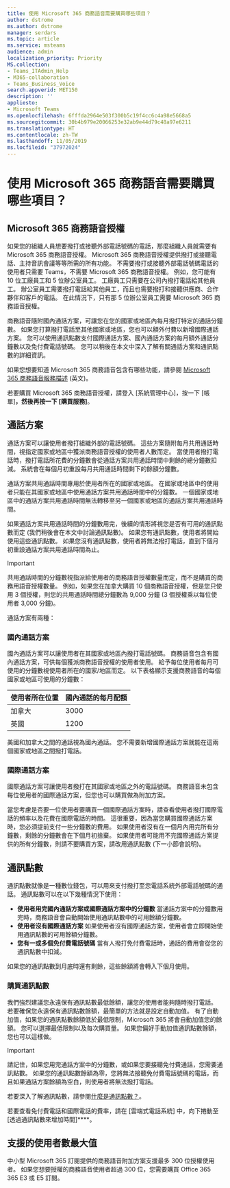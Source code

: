 ```yaml
---
title: 使用 Microsoft 365 商務語音需要購買哪些項目？
author: dstrome
ms.author: dstrome
manager: serdars
ms.topic: article
ms.service: msteams
audience: admin
localization_priority: Priority
MS.collection:
- Teams_ITAdmin_Help
- M365-collaboration
- Teams_Business_Voice
search.appverid: MET150
description: ''
appliesto:
- Microsoft Teams
ms.openlocfilehash: 6fffda2964e503f300b5c19f4cc6c4a98e5668a5
ms.sourcegitcommit: 30b4b979e20066253e32ab9e44d79c48a97e6211
ms.translationtype: HT
ms.contentlocale: zh-TW
ms.lasthandoff: 11/05/2019
ms.locfileid: "37972024"
---
```

# <a name="what-do-i-need-to-purchase-to-use-microsoft-365-business-voice"></a>使用 Microsoft 365 商務語音需要購買哪些項目？

## <a name="microsoft-365-business-voice-license"></a>Microsoft 365 商務語音授權

如果您的組織人員想要撥打或接聽外部電話號碼的電話，那麼組織人員就需要有 Microsoft 365 商務語音授權。 Microsoft 365 商務語音授權提供撥打或接聽電話、主持音訊會議等等所需的所有功能。 不需要撥打或接聽外部電話號碼電話的使用者只需要 Teams，不需要 Microsoft 365 商務語音授權。 例如，您可能有 10 位工廠員工和 5 位辦公室員工。 工廠員工只需要在公司內撥打電話給其他員工。 辦公室員工需要撥打電話給其他員工，而且也需要撥打和接聽供應商、合作夥伴和客戶的電話。 在此情況下，只有那 5 位辦公室員工需要 Microsoft 365 商務語音授權。

商務語音隨附國內通話方案，可讓您在您的國家或地區內每月撥打特定的通話分鐘數。 如果您打算撥打電話至其他國家或地區，您也可以額外付費以新增國際通話方案。 您可以使用通訊點數支付國際通話方案、國內通話方案的每月額外通話分鐘數以及免付費電話號碼。 您可以稍後在本文中深入了解有關通話方案和通訊點數的詳細資訊。

如果您想要知道 Microsoft 365 商務語音包含有哪些功能，請參閱 [Microsoft 365 商務語音服務描述](https://docs.microsoft.com/office365/servicedescriptions/microsoft-365-business-voice-service-description) (英文)。

若要購買 Microsoft 365 商務語音授權，請登入 [系統管理中心][](https://admin.microsoft.com/Adminportal/Home#/homepage)，按一下 [帳單]****，然後再按一下 [購買服務]****。

## <a name="calling-plans"></a>通話方案

通話方案可以讓使用者撥打組織外部的電話號碼。 這些方案隨附每月共用通話時間，視指定國家或地區中獲派商務語音授權的使用者人數而定。 當使用者撥打電話時，撥打電話所花費的分鐘數會從通話方案共用通話時間中剩餘的總分鐘數扣減。 系統會在每個月初重設每月共用通話時間剩下的餘額分鐘數。

通話方案共用通話時間專用於使用者所在的國家或地區。 在國家或地區中的使用者只能在其國家或地區中使用通話方案共用通話時間中的分鐘數。 一個國家或地區中的通話方案共用通話時間無法轉移至另一個國家或地區的通話方案共用通話時間。

如果通話方案共用通話時間的分鐘數用完，後續的情形將視您是否有可用的通訊點數而定 (我們稍後會在本文中討論通訊點數)。 如果您有通訊點數，使用者將開始使用這些通訊點數。 如果您沒有通訊點數，使用者將無法撥打電話，直到下個月初重設通話方案共用通話時間為止。

> [!IMPORTANT]
> 共用通話時間的分鐘數視指派給使用者的商務語音授權數量而定，而不是購買的商務用語音授權數量。 例如，如果您在加拿大購買 10 個商務語音授權，但是您只使用 3 個授權，則您的共用通話時間總分鐘數為 9,000 分鐘 (3 個授權乘以每位使用者 3,000 分鐘)。

通話方案有兩種：

### <a name="domestic-calling-plan"></a>國內通話方案

國內通話方案可以讓使用者在其國家或地區內撥打電話號碼。 商務語音包含有國內通話方案，可供每個獲派商務語音授權的使用者使用。 給予每位使用者每月可使用的分鐘數視使用者所在的國家/地區而定。 以下表格顯示支援商務語音的每個國家或地區可使用的分鐘數：

|使用者所在位置          |國內通話的每月配額 |
|-----------------------------------|-------------------------------------|
|加拿大                             | 3000                                |
|英國                     | 1200                                |

美國和加拿大之間的通話視為國內通話。 您不需要新增國際通話方案就能在這兩個國家或地區之間撥打電話。

### <a name="international-calling-plan"></a>國際通話方案

國際通話方案可讓使用者撥打在其國家或地區之外的電話號碼。 商務語音未包含每位使用者的國際通話方案，但您也可以購買做為附加方案。

當您考慮是否要一位使用者要購買一個國際通話方案時，請查看使用者撥打國際電話的頻率以及花費在國際電話的時間。 這很重要，因為當您購買國際通話方案時，您必須提前支付一些分鐘數的費用。 如果使用者沒有在一個月內用完所有分鐘數，剩餘的分鐘數會在下個月初捨棄。 如果使用者可能用不完國際通話方案提供的所有分鐘數，則請不要購買方案，請改用通訊點數 (下一小節會說明)。

## <a name="communications-credits"></a>通訊點數

通訊點數就像是一種數位錢包，可以用來支付撥打至您電話系統外部電話號碼的通話。 通訊點數可以在以下幾種情況下使用：

- **使用者用完國內通話方案或國際通話方案中的分鐘數** 當通話方案中的分鐘數用完時，商務語音會自動開始使用通訊點數中的可用餘額分鐘數。
- **使用者沒有國際通話方案** 如果使用者沒有國際通話方案，使用者會立即開始使用通訊點數的可用餘額分鐘數。
- **您有一或多個免付費電話號碼** 當有人撥打免付費電話時，通話的費用會從您的通訊點數中扣減。

如果您的通訊點數到月底時還有剩餘，這些餘額將會轉入下個月使用。

### <a name="buy-communication-credits"></a>購買通訊點數

我們強烈建議您永遠保有通訊點數最低餘額，讓您的使用者能夠隨時撥打電話。 若要確保您永遠保有通訊點數餘額，最簡單的方法就是設定自動加值。 有了自動加值，如果您的通訊點數餘額低於最低限制，Microsoft 365 將會自動加值您的餘額。 您可以選擇最低限制以及每次購買量。 如果您偏好手動加值通訊點數餘額，您也可以這樣做。

> [!IMPORTANT]
> 請記住，如果您用完通話方案中的分鐘數，或如果您要接聽免付費通話，您需要通訊點數。 如果您的通訊點數餘額為零，您將無法接聽免付費電話號碼的電話，而且如果通話方案餘額為空白，則使用者將無法撥打電話。

若要深入了解通訊點數，請參閱[什麼是通訊點數？](../what-are-communications-credits.md)。

若要查看免付費電話和國際電話的費率，請在 [雲端式電話系統][](https://products.office.com/microsoft-teams/voice-calling#ow-download-rates) 中，向下捲動至 [透過通訊點數來增加時間]****。

## <a name="maximum-number-of-supported-users"></a>支援的使用者數最大值

中小型 Microsoft 365 訂閱提供的商務語音附加方案支援最多 300 位授權使用者。 如果您想要授權的商務語音使用者超過 300 位，您需要購買 Office 365 365 E3 或 E5 訂閱。

